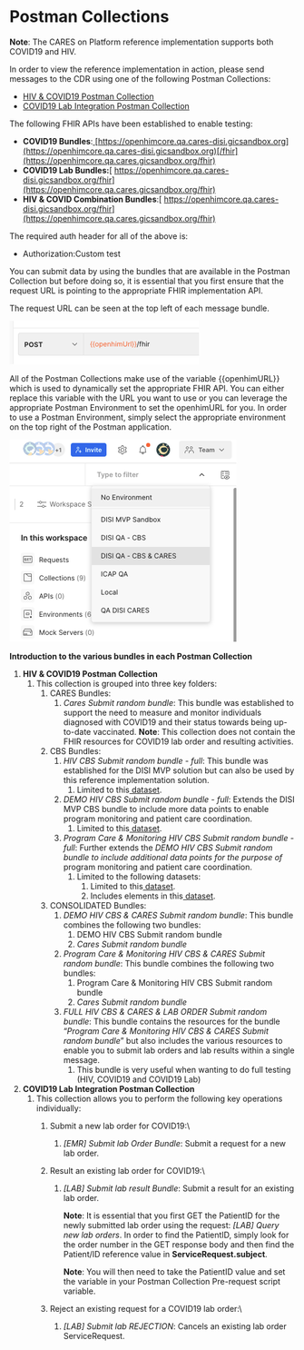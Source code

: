 # Postman Collections

**Note**: The CARES on Platform reference implementation supports both COVID19 and HIV.

In order to view the reference implementation in action, please send messages to the CDR using one of the following Postman Collections:

* [HIV & COVID19 Postman Collection](https://www.postman.com/jembi-platform/workspace/jembi-public/collection/23345468-72eafb5d-6ce7-4ccc-abb5-49d76e83b270?action=share\&creator=2252804)
* [COVID19 Lab Integration Postman Collection](https://www.postman.com/jembi-platform/workspace/jembi-public/collection/2252804-7c71737d-d370-4eec-aaa6-2971ff742b8f?action=share\&creator=2252804)

The following FHIR APIs have been established to enable testing:

* **COVID19 Bundles**:[ ](https://openhimcore.qa.cares.gicsandbox.org/fhir)[https://openhimcore.qa.cares-disi.gicsandbox.org](https://openhimcore.qa.cares-disi.gicsandbox.org)[/fhir](https://openhimcore.qa.cares.gicsandbox.org/fhir)
* **COVID19 Lab Bundles:**[ https://openhimcore.qa.cares-disi.gicsandbox.org/fhir](https://openhimcore.qa.cares.gicsandbox.org/fhir)
* **HIV & COVID Combination Bundles**:[ https://openhimcore.qa.cares-disi.gicsandbox.org/fhir](https://openhimcore.qa.cares.gicsandbox.org/fhir)

The required auth header for all of the above is:

* Authorization:Custom test

You can submit data by using the bundles that are available in the Postman Collection but before doing so, it is essential that you first ensure that the request URL is pointing to the appropriate FHIR implementation API.

The request URL can be seen at the top left of each message bundle.

![](.gitbook/assets/0)

All of the Postman Collections make use of the variable \{{openhimURL\}} which is used to dynamically set the appropriate FHIR API. You can either replace this variable with the URL you want to use or you can leverage the appropriate Postman Environment to set the openhimURL for you. In order to use a Postman Environment, simply select the appropriate environment on the top right of the Postman application.

![](.gitbook/assets/1)

**Introduction to the various bundles in each Postman Collection**

1. **HIV & COVID19 Postman Collection**
   1. This collection is grouped into three key folders:
      1. CARES Bundles:
         1. _Cares Submit random bundle_: This bundle was established to support the need to measure and monitor individuals diagnosed with COVID19 and their status towards being up-to-date vaccinated. **Note**: This collection does not contain the FHIR resources for COVID19 lab order and resulting activities.
      2. CBS Bundles:
         1. _HIV CBS Submit random bundle - full_: This bundle was established for the DISI MVP solution but can also be used by this reference implementation solution.
            1. Limited to this[ dataset](https://docs.google.com/spreadsheets/d/1K22pfrMVlFvgm3AsTMX5HggqbFnVOeLF/edit#gid=2067500832).
         2. _DEMO HIV CBS Submit random bundle - full_: Extends the DISI MVP CBS bundle to include more data points to enable program monitoring and patient care coordination.
            1. Limited to this[ dataset](https://docs.google.com/spreadsheets/d/1vp54C2m-2xSGHKWstd4tSFsTuglz5k6jaCe30MTS\_18/edit#gid=1418121732).
         3. _Program Care & Monitoring HIV CBS Submit random bundle - full_: Further extends the _DEMO HIV CBS Submit random bundle to include additional data points for the purpose of_ program monitoring and patient care coordination.
            1. Limited to the following datasets:
               1. Limited to this[ dataset](https://docs.google.com/spreadsheets/d/1vp54C2m-2xSGHKWstd4tSFsTuglz5k6jaCe30MTS\_18/edit#gid=1418121732).
               2. Includes elements in this[ dataset](https://docs.google.com/spreadsheets/d/1HyTmHJtlfkJkZf2FOZlK2GA3tOFxeFkmEAVlh5XuHYA/edit#gid=0).
      3. CONSOLIDATED Bundles:
         1. _DEMO HIV CBS & CARES Submit random bundle_: This bundle combines the following two bundles:
            1. DEMO HIV CBS Submit random bundle
            2. _Cares Submit random bundle_
         2. _Program Care & Monitoring HIV CBS & CARES Submit random bundle_: This bundle combines the following two bundles:
            1. Program Care & Monitoring HIV CBS Submit random bundle
            2. _Cares Submit random bundle_
         3. _FULL HIV CBS & CARES & LAB ORDER Submit random bundle_: This bundle contains the resources for the bundle “_Program Care & Monitoring HIV CBS & CARES Submit random bundle_” but also includes the various resources to enable you to submit lab orders and lab results within a single message.
            1. This bundle is very useful when wanting to do full testing (HIV, COVID19 and COVID19 Lab)
2. **COVID19 Lab Integration Postman Collection**
   1. This collection allows you to perform the following key operations individually:
      1. Submit a new lab order for COVID19:\

         1. _\[EMR] Submit lab Order Bundle_: Submit a request for a new lab order.
      2. Result an existing lab order for COVID19:\

         1.  _\[LAB] Submit lab result Bundle_: Submit a result for an existing lab order.

             **Note**: It is essential that you first GET the PatientID for the newly submitted lab order using the request: _\[LAB] Query new lab orders_. In order to find the PatientID, simply look for the order number in the GET response body and then find the Patient/ID reference value in **ServiceRequest.subject**.

             **Note**: You will then need to take the PatientID value and set the variable in your Postman Collection Pre-request script variable.
      3. Reject an existing request for a COVID19 lab order:\

         1. _\[LAB] Submit lab REJECTION_: Cancels an existing lab order ServiceRequest.

